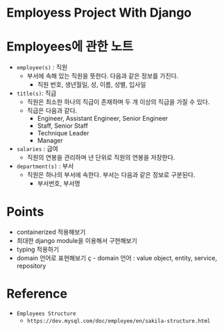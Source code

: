 # Employess Project With Django

# Employees에 관한 노트

- `employee(s)` : 직원
    - 부서에 속해 있는 직원을 뜻한다. 다음과 같은 정보를 가진다.
        - 직원 번호, 생년월일, 성, 이름, 성별, 입사일
- `title(s)`: 직급
    - 직원은 최소한 하나의 직급이 존재하며 두 개 이상의 직급을 가질 수 있다.
    - 직급은 다음과 같다.
        - Engineer, Assistant Engineer, Senior Engineer
        - Staff, Senior Staff
        - Technique Leader
        - Manager
- `salaries` : 급여
    - 직원의 연봉을 관리하며 년 단위로 직원의 연봉을 저장한다.
- `department(s)` : 부서
    - 직원은 하나의 부서에 속한다. 부서는 다음과 같은 정보로 구분된다.
        - 부서번호, 부서명

# Points

- containerized 적용해보기
- 최대한 django module을 이용해서 구현해보기
- typing 적용하기
- domain 언어로 표현해보기
ç    - domain 언어 : value object, entity, service, repository


# Reference

- `Employees Structure`
    - `https://dev.mysql.com/doc/employee/en/sakila-structure.html` 